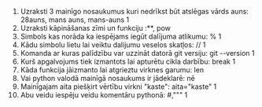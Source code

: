 1. Uzraksti 3 mainīgo nosaukumus kuri nedrīkst būt atslēgas vārds auns: 28auns, mans auns, mans-auns 1
2. Uzraksti kāpināšanas zīmi un funkciju :**, pow 
3. Simbols kas norāda ka iespējams iegūt dalījuma atlikumu: % 1
4. Kādu simbolu lietu lai veiktu dalijumu veselos skatļos: // 1
5. Komanda ar kuras palīdzību var uzzināt datorā git versiju: git --version 1
6. Kurš apgalvojums tiek izmantots lai apturētu cikla darbību: break 1
7. Kāda funkcija jāizmanto lai atgrieztu virknes garumu: len  
8. Vai python valodā mainīgā nosaukums ir jādeklarē: nē 
9. Mainīgajam aita piešķirt vērtību virkni "kaste": aita="kaste" 1
10. Abu veidu iespēju veidu komentāru pythonā: #,""" 1